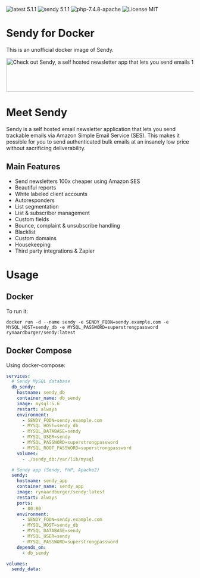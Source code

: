 ![latest 5.1.1](https://img.shields.io/badge/latest-5.1.1-green.svg?style=flat)
![sendy 5.1.1](https://img.shields.io/badge/sendy-5.1.1-brightgreen.svg) ![php-7.4.8-apache](https://img.shields.io/badge/php-7.4.8-orange.svg) ![License MIT](https://img.shields.io/badge/license-MIT-blue.svg)

# Sendy for Docker

This is an unofficial docker image of Sendy.

<a href="https://sendy.co/?ref=kJgvA" title=""><img src="https://sendy.co/images/banners/728x90_var2.jpg" alt="Check out Sendy, a self hosted newsletter app that lets you send emails 100x cheaper via Amazon SES." width="728" height="90"/></a>

# Meet Sendy

Sendy is a self hosted email newsletter application that lets you send trackable emails via Amazon Simple Email Service (SES). This makes it possible for you to send authenticated bulk emails at an insanely low price without sacrificing deliverability.

## Main Features

- Send newsletters 100x cheaper using Amazon SES
- Beautiful reports
- White labeled client accounts
- Autoresponders
- List segmentation
- List & subscriber management
- Custom fields
- Bounce, complaint & unsubscribe handling
- Blacklist
- Custom domains
- Housekeeping
- Third party integrations & Zapier

# Usage

## Docker

To run it:

```terminal
docker run -d --name sendy -e SENDY_FQDN=sendy.example.com -e MYSQL_HOST=sendy_db -e MYSQL_PASSWORD=superstrongpassword rynaardburger/sendy:latest
```

## Docker Compose

Using docker-compose:

```yml
services:
  # Sendy MySQL database
  db_sendy:
    hostname: sendy_db
    container_name: db_sendy
    image: mysql:5.6
    restart: always
    environment:
      - SENDY_FQDN=sendy.example.com
      - MYSQL_HOST=sendy_db
      - MYSQL_DATABASE=sendy
      - MYSQL_USER=sendy
      - MYSQL_PASSWORD=superstrongpassword
      - MYSQL_ROOT_PASSWORD=superstrongpassword
    volumes:
      - ./sendy_db:/var/lib/mysql

  # Sendy app (Sendy, PHP, Apache2)
  sendy:
    hostname: sendy_app
    container_name: sendy_app
    image: rynaardburger/sendy:latest
    restart: always
    ports:
      - 80:80
    environment:
      - SENDY_FQDN=sendy.example.com
      - MYSQL_HOST=sendy_db
      - MYSQL_DATABASE=sendy
      - MYSQL_USER=sendy
      - MYSQL_PASSWORD=superstrongpassword
    depends_on:
      - db_sendy

volumes:
  sendy_data:
```
